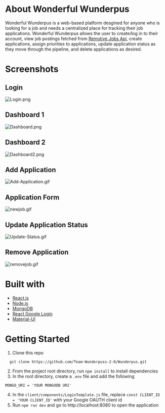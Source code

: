 # About Wonderful Wunderpus
Wonderful Wunderpus is a web-based platform desgined for anyone who is looking for a job and needs a centralized place for tracking their job applications. Wonderful Wunderpus allows the user to create/log in to their account, view job postings fetched from [Remotive Jobs Api](https://github.com/remotive-com/remote-jobs-api), create applications, assign priorities to applications, update application status as they move through the pipeline, and delete applications as desired.

# Screenshots
## Login
![Login.png](https://i.postimg.cc/kgyd7FTc/Login.png)

## Dashboard 1
![Dashboard.png](https://i.postimg.cc/Vkw8yHWv/Dashboard.png)

## Dashboard 2
![Dashboard2.png](https://i.postimg.cc/xjkJqcDH/Dashboard2.png)

## Add Application
![Add-Application.gif](https://i.postimg.cc/kgqVgsvY/Add-Application.gif)

## Application Form
![newjob.gif](https://i.postimg.cc/6pr3sZsV/newjob.gif)

## Update Application Status
![Update-Status.gif](https://i.postimg.cc/Pr8J4c2R/Update-Status.gif)

## Remove Application
![removejob.gif](https://i.postimg.cc/nLnLnLZy/removejob.gif)


# Built with
- [React.js](https://reactjs.org/)
- [Node.js](https://nodejs.org/en/)
- [MongoDB](https://www.mongodb.com/)
- [React Google Login](https://www.npmjs.com/package/react-google-login)
- [Material-UI](https://mui.com/)

# Getting Started
1. Clone this repo
```
  git clone https://github.com/Team-Wunderpuss-2-0/Wunderpus.git
```
2. From the project root directory, run `npm install` to install dependencies
3. In the root directory, create a `.env` file and add the following
```
MONGO_URI = 'YOUR MONGODB URI'
```
4. In the `client/components/LoginTemplate.js` file, replace `const CLIENT_ID = 'YOUR CLIENT_ID'` with your Google OAUTH client id
5. Run `npm run dev` and go to http://localhost:8080 to open the application

